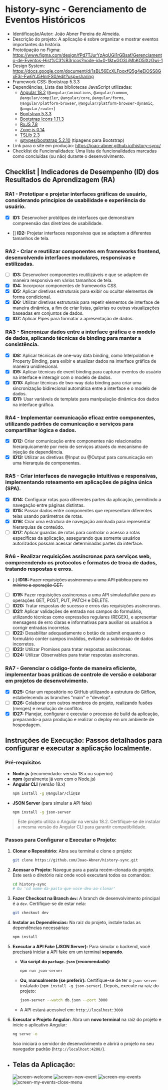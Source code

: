 # history-sync - Gerenciamento de Eventos Históricos

- Identificação/Autor: João Abner Pereira de Almeida.
- Descrição do projeto: A aplicação é sobre organizar e mostrar eventos importantes da história.
- Prototipação no Figma: https://www.figma.com/design/fPd7TJurYzAqUGI1rGBsaf/Gerenciamento-de-Eventos-Hist%C3%B3ricos?node-id=0-1&t=GO3LjMbKO5lXzGwi-1
- Design System: https://docs.google.com/document/d/1sBL56EcXLFpoxfQ5g4eEiOSS8GxE3r-Fw6YJ5HnrFS0/edit?usp=sharing
- Framework CSS: Bootstrap 5.3.3
- Dependências, Lista das bibliotecas JavaScript utilizadas:
  - [Angular 18.2](https://angular.io/) (`@angular/animations`, `@angular/common`, `@angular/compiler`, `@angular/core`, `@angular/forms`, `@angular/platform-browser`, `@angular/platform-browser-dynamic`, `@angular/router`)
  - [Bootstrap 5.3.3](https://getbootstrap.com/)
  - [Bootstrap Icons 1.11.3](https://icons.getbootstrap.com/)
  - [RxJS 7.8](https://rxjs.dev/)
  - [Zone.js 0.14](https://github.com/angular/zone.js/)
  - [TSLib 2.3](https://github.com/microsoft/tslib)
  - [@types/bootstrap 5.2.10](https://www.npmjs.com/package/@types/bootstrap) (tipagens para Bootstrap)
- Link para o site em produção: https://joao-abner.github.io/history-sync/
- Checklist de Funcionalidades: Uma lista de funcionalidades marcadas como concluídas (ou não) durante o desenvolvimento.

## Checklist | Indicadores de Desempenho (ID) dos Resultados de Aprendizagem (RA)

### RA1 - Prototipar e projetar interfaces gráficas de usuário, considerando princípios de usabilidade e experiência do usuário.

- [x] **ID1:** Desenvolver protótipos de interfaces que demonstram compreensão das diretrizes de usabilidade.
- [] **ID2:** Projetar interfaces responsivas que se adaptam a diferentes tamanhos de tela.

### RA2 - Criar e reutilizar componentes em frameworks frontend, desenvolvendo interfaces modulares, responsivas e estilizadas.

- [ ] **ID3:** Desenvolver componentes reutilizáveis e que se adaptem de maneira responsiva em vários tamanhos de tela.
- [x] **ID4:** Incorporar componentes de frameworks CSS.
- [x] **ID5:** Aplicar diretivas estruturais para exibir ou ocultar elementos de forma condicional.
- [x] **ID6:** Utilizar diretivas estruturais para repetir elementos de interface de maneira dinâmica, a fim de criar listas, galerias ou outras visualizações baseadas em conjuntos de dados.
- [x] **ID7:** Aplicar Pipes para formatar a apresentação de dados.

### RA3 - Sincronizar dados entre a interface gráfica e o modelo de dados, aplicando técnicas de binding para manter a consistência.

- [x] **ID8:** Aplicar técnicas de one-way data binding, como Interpolation e Property Binding, para exibir e atualizar dados na interface gráfica de maneira unidirecional.
- [x] **ID9:** Aplicar técnicas de event binding para capturar eventos do usuário na interface e interagir com o modelo de dados.
- [x] **ID10:** Aplicar técnicas de two-way data binding para criar uma sincronização bidirecional automática entre a interface e o modelo de dados.
- [x] **ID11:** Usar variáveis de template para manipulação dinâmica dos dados na interface gráfica.

### RA4 - Implementar comunicação eficaz entre componentes, utilizando padrões de comunicação e serviços para compartilhar lógica e dados.

- [x] **ID12:** Criar comunicação entre componentes não relacionados hierarquicamente por meio de serviços através do mecanismo de injeção de dependência.
- [x] **ID13:** Utilizar as diretivas @Input ou @Output para comunicação em uma hierarquia de componentes.

### RA5 - Criar interfaces de navegação intuitivas e responsivas, implementando roteamento em aplicações de página única (SPA).

- [x] **ID14:** Configurar rotas para diferentes partes da aplicação, permitindo a navegação entre páginas distintas.
- [x] **ID15:** Passar dados entre componentes que representam diferentes telas usando parâmetros de rotas.
- [x] **ID16:** Criar uma estrutura de navegação aninhada para representar hierarquias de conteúdo.
- [ ] **ID17:** Aplicar guardas de rotas para controlar o acesso a rotas específicas da aplicação, assegurando que somente usuários autorizados possam acessar determinadas partes da interface.

### RA6 - Realizar requisições assíncronas para serviços web, compreendendo os protocolos e formatos de troca de dados, tratando respostas e erros.

- ~~[ ] **ID18:** Fazer requisições assíncronas a uma API pública para no mínimo a operação GET.~~
- [ ] **ID19:** Fazer requisições assíncronas a uma API simulada/fake para as operações GET, POST, PUT, PATCH e DELETE.
- [ ] **ID20:** Tratar respostas de sucesso e erros das requisições assíncronas.
- [ ] **ID21:** Aplicar validações de entrada nos campos do formulário, utilizando técnicas como expressões regulares (REGEX), e apresentar mensagens de erro claras e informativas para auxiliar os usuários a corrigir entradas incorretas.
- [ ] **ID22:** Desabilitar adequadamente o botão de submit enquanto o formulário conter campos inválidos, evitando a submissão de dados incorretos.
- [ ] **ID23:** Utilizar Promises para tratar respostas assíncronas.
- [ ] **ID24:** Utilizar Observables para tratar respostas assíncronas.

### RA7 - Gerenciar o código-fonte de maneira eficiente, implementar boas práticas de controle de versão e colaborar em projetos de desenvolvimento.

- [x] **ID25:** Criar um repositório no GitHub utilizando a estrutura do Gitflow, estabelecendo as branches "main" e "develop".
- [ ] **ID26:** Colaborar com outros membros do projeto, realizando fusões (merges) e resolução de conflitos.
- [x] **ID27:** Planejar, configurar e executar o processo de build da aplicação, preparando-a para produção e realizar o deploy em um ambiente de hospedagem.

## Instruções de Execução: Passos detalhados para configurar e executar a aplicação localmente.

### Pré-requisitos

- **Node.js** (recomendado: versão 18.x ou superior)
- **npm** (geralmente já vem com o Node.js)
- **Angular CLI** (versão 18.x)
  ```bash
  npm install -g @angular/cli@18
  ```
- **JSON Server** (para simular a API fake)
  ```bash
  npm install -g json-server
  ```

> Este projeto utiliza o Angular na versão 18.2. Certifique-se de instalar a mesma versão do Angular CLI para garantir compatibilidade.

### Passos para Configurar e Executar o Projeto:

1.  **Clonar o Repositório:**
    Abra seu terminal e clone o projeto:

    ```bash
    git clone https://github.com/Joao-Abner/history-sync.git
    ```

2.  **Acessar o Projeto:**
    Navegue para a pasta recém-clonada do projeto. Este será o diretório raiz onde você executará todos os comandos:

    ```bash
    cd history-sync
    # Ou 'cd nome-da-pasta-que-voce-deu-ao-clonar'
    ```

3.  **Fazer Checkout na Branch `dev`:**
    A branch de desenvolvimento principal é a `dev`. Certifique-se de estar nela:

    ```bash
    git checkout dev
    ```

4.  **Instalar as Dependências:**
    Na raiz do projeto, instale todas as dependências necessárias:

    ```bash
    npm install
    ```

5.  **Executar a API Fake (JSON Server):**
    Para simular o backend, você precisará iniciar a API fake em um terminal **separado**.

    - **Via script do `package.json` (recomendado):**
      ```bash
      npm run json-server
      ```
    - **Ou, manualmente (se preferir):**
      Certifique-se de ter o `json-server` instalado (`npm install -g json-server`). Depois, execute na raiz do projeto:
      ```bash
      json-server --watch db.json --port 3000
      ```
    - A API estará acessível em: `http://localhost:3000`

6.  **Executar o Projeto Angular:**
    Abra um **novo terminal** na raiz do projeto e inicie o aplicativo Angular:
    ```bash
    ng serve -o
    ```
    Isso iniciará o servidor de desenvolvimento e abrirá o projeto no seu navegador padrão (`http://localhost:4200/`).

- ## Telas da Aplicação:
  ![screen-welcome](image-1.png)
  ![screen-new-event](image-2.png)
  ![screen-my-events](image.png)
  ![screen-my-events-close-menu](image-3.png)
